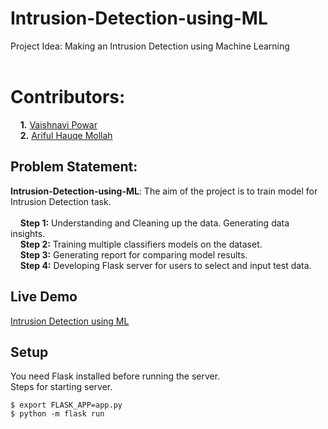 # Intrusion-Detection-using-ML
Project Idea: Making an Intrusion Detection using Machine Learning<br/><br/>
# Contributors:<br/>
&nbsp;  &nbsp;  **1.** [Vaishnavi Powar](https://github.com/GaLaCtO-NaMiKaZe)<br/>
&nbsp;  &nbsp;  **2.** [Ariful Hauqe Mollah](https://github.com/powar02vaishnavi)<br/>

## **Problem Statement:** <br/>
**Intrusion-Detection-using-ML**: The aim of the project is to train model for Intrusion Detection task.
<br/><br/>
&nbsp;  &nbsp;  **Step 1:** Understanding and Cleaning up the data. Generating data insights.<br/>
&nbsp;  &nbsp;  **Step 2:** Training multiple classifiers models on the dataset.<br/>
&nbsp;  &nbsp;  **Step 3:** Generating report for comparing model results.<br/>
&nbsp;  &nbsp;  **Step 4:** Developing Flask server for users to select and input test data.

## Live Demo
[Intrusion Detection using ML](https://ids.onrender.com/)

## Setup
You need Flask installed before running the server.<br/>
Steps for starting server.
```
$ export FLASK_APP=app.py
$ python -m flask run
```
